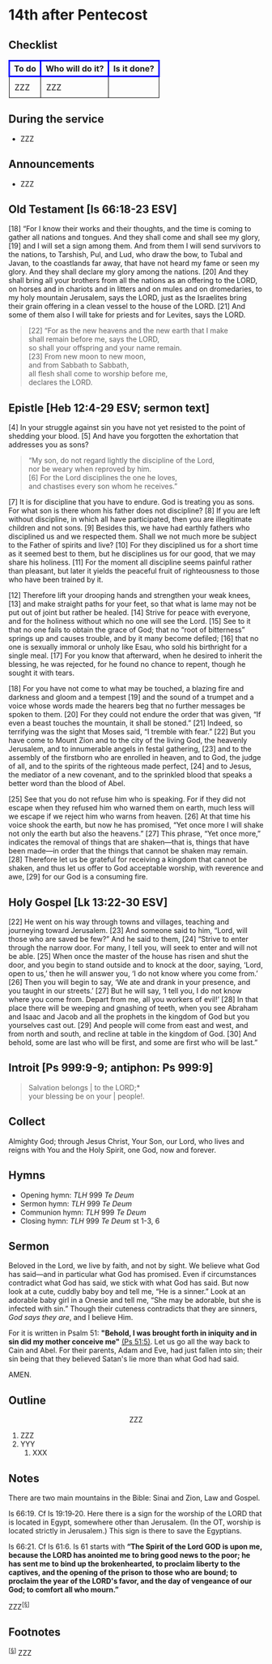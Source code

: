<head>
<meta charset="utf-8">
<style>
th { text-align: center; font-weight: bold; vertical-align: baseline; border: 3px solid blue; }
td { border: 1px solid black; padding: 10px; }
.h { visibility: hidden; }
</style>
<title>sermon</title>
</head>

# 14th after Pentecost

## Checklist

<table>
<tr>
<th>To do</th><th>Who will do it?</th><th>Is it done?</th>
</tr>
<tr>
<td>ZZZ</td><td>ZZZ</td><td></td>
</tr>
</table>

## During the service

* ZZZ

## Announcements

* ZZZ

## Old Testament [Is 66:18-23 ESV]

[18] “For I know their works and their thoughts, and the time is coming to gather all nations and tongues. And they shall come and shall see my glory, [19] and I will set a sign among them. And from them I will send survivors to the nations, to Tarshish, Pul, and Lud, who draw the bow, to Tubal and Javan, to the coastlands far away, that have not heard my fame or seen my glory. And they shall declare my glory among the nations. [20] And they shall bring all your brothers from all the nations as an offering to the LORD, on horses and in chariots and in litters and on mules and on dromedaries, to my holy mountain Jerusalem, says the LORD, just as the Israelites bring their grain offering in a clean vessel to the house of the LORD. [21] And some of them also I will take for priests and for Levites, says the LORD.

> [22] “For as the new heavens and the new earth that I make  
> shall remain before me, says the LORD,  
> so shall your offspring and your name remain.  
> [23] From new moon to new moon,  
> and from Sabbath to Sabbath,  
> all flesh shall come to worship before me,  
> declares the LORD.

## Epistle [Heb 12:4-29 ESV; sermon text]

[4] In your struggle against sin you have not yet resisted to the point of shedding your blood. [5] And have you forgotten the exhortation that addresses you as sons?

> “My son, do not regard lightly the discipline of the Lord,  
> nor be weary when reproved by him.  
> [6] For the Lord disciplines the one he loves,  
> and chastises every son whom he receives.”
	
[7] It is for discipline that you have to endure. God is treating you as sons. For what son is there whom his father does not discipline? [8] If you are left without discipline, in which all have participated, then you are illegitimate children and not sons. [9] Besides this, we have had earthly fathers who disciplined us and we respected them. Shall we not much more be subject to the Father of spirits and live? [10] For they disciplined us for a short time as it seemed best to them, but he disciplines us for our good, that we may share his holiness. [11] For the moment all discipline seems painful rather than pleasant, but later it yields the peaceful fruit of righteousness to those who have been trained by it.

[12] Therefore lift your drooping hands and strengthen your weak knees, [13] and make straight paths for your feet, so that what is lame may not be put out of joint but rather be healed. [14] Strive for peace with everyone, and for the holiness without which no one will see the Lord. [15] See to it that no one fails to obtain the grace of God; that no “root of bitterness” springs up and causes trouble, and by it many become defiled; [16] that no one is sexually immoral or unholy like Esau, who sold his birthright for a single meal. [17] For you know that afterward, when he desired to inherit the blessing, he was rejected, for he found no chance to repent, though he sought it with tears.

[18] For you have not come to what may be touched, a blazing fire and darkness and gloom and a tempest [19] and the sound of a trumpet and a voice whose words made the hearers beg that no further messages be spoken to them. [20] For they could not endure the order that was given, “If even a beast touches the mountain, it shall be stoned.” [21] Indeed, so terrifying was the sight that Moses said, “I tremble with fear.” [22] But you have come to Mount Zion and to the city of the living God, the heavenly Jerusalem, and to innumerable angels in festal gathering, [23] and to the assembly of the firstborn who are enrolled in heaven, and to God, the judge of all, and to the spirits of the righteous made perfect, [24] and to Jesus, the mediator of a new covenant, and to the sprinkled blood that speaks a better word than the blood of Abel.

[25] See that you do not refuse him who is speaking. For if they did not escape when they refused him who warned them on earth, much less will we escape if we reject him who warns from heaven. [26] At that time his voice shook the earth, but now he has promised, “Yet once more I will shake not only the earth but also the heavens.” [27] This phrase, “Yet once more,” indicates the removal of things that are shaken—that is, things that have been made—in order that the things that cannot be shaken may remain. [28] Therefore let us be grateful for receiving a kingdom that cannot be shaken, and thus let us offer to God acceptable worship, with reverence and awe, [29] for our God is a consuming fire.

## Holy Gospel [Lk 13:22-30 ESV]

[22] He went on his way through towns and villages, teaching and journeying toward Jerusalem. [23] And someone said to him, “Lord, will those who are saved be few?” And he said to them, [24] “Strive to enter through the narrow door. For many, I tell you, will seek to enter and will not be able. [25] When once the master of the house has risen and shut the door, and you begin to stand outside and to knock at the door, saying, ‘Lord, open to us,’ then he will answer you, ‘I do not know where you come from.’ [26] Then you will begin to say, ‘We ate and drank in your presence, and you taught in our streets.’ [27] But he will say, ‘I tell you, I do not know where you come from. Depart from me, all you workers of evil!’ [28] In that place there will be weeping and gnashing of teeth, when you see Abraham and Isaac and Jacob and all the prophets in the kingdom of God but you yourselves cast out. [29] And people will come from east and west, and from north and south, and recline at table in the kingdom of God. [30] And behold, some are last who will be first, and some are first who will be last.”

## Introit [Ps 999:9-9; antiphon: Ps 999:9]

> Salvation belongs | to the LORD;*  
> your blessing be on your | people!.  


## Collect

Almighty God;
through Jesus Christ, Your Son, our Lord, who lives and reigns with You and the Holy Spirit, one God, now and forever.

## Hymns

* Opening hymn: _TLH_ 999 _Te Deum_
* Sermon hymn: _TLH_ 999 _Te Deum_
* Communion hymn: _TLH_ 999 _Te Deum_
* Closing hymn: _TLH_ 999 _Te Deum_ st 1-3, 6

## Sermon

Beloved in the Lord, we live by faith, and not by sight.
We believe what God has said&mdash;and in particular what God has promised.
Even if circumstances contradict what God has said, we stick with what God has said.
But now look at a cute, cuddly baby boy and tell me, &ldquo;He is a sinner.&rdquo;
Look at an adorable baby girl in a Onesie and tell me, &ldquo;She may be adorable, but she is infected with sin.&rdquo;
Though their cuteness contradicts that they are sinners, _God says they are_, and I believe Him.

For it is written in Psalm 51: **"Behold, I was brought forth in iniquity and in sin did my mother conceive me"** [(Ps&nbsp;51:5)](http://www.esvbible.org/Psalm%2051%3A5/).
Let us go all the way back to Cain and Abel.
For their parents, Adam and Eve, had just fallen into sin; their sin being that they believed Satan's lie more than what God had said.

AMEN.

## Outline

<center>ZZZ</center>

1. ZZZ
1. YYY
    1. XXX

## Notes

There are two main mountains in the Bible: Sinai and Zion, Law and Gospel.

Is 66:19. Cf Is 19:19‑20. Here there is a sign for the worship of the LORD that is located in Egypt, somewhere other than Jerusalem. (In the OT, worship is located strictly in Jerusalem.) This sign is there to save the Egyptians.

Is 66:21. Cf Is 61:6. Is 61 starts with **“The Spirit of the Lord GOD is upon me,	because the LORD has anointed me to bring good news to the poor; he has sent me to bind up the brokenhearted, to proclaim liberty to the captives,	and the opening of the prison to those who are bound; to proclaim the year of the LORD's favor, and the day of vengeance of our God; to comfort all who mourn.”**

ZZZ<sup>[<a name="id0002" href="#ftn.id0002">§</a>]</sup>

## Footnotes

<sup>[<a name="ftn.id0002" href="#id0002">§</a>]</sup>
ZZZ
